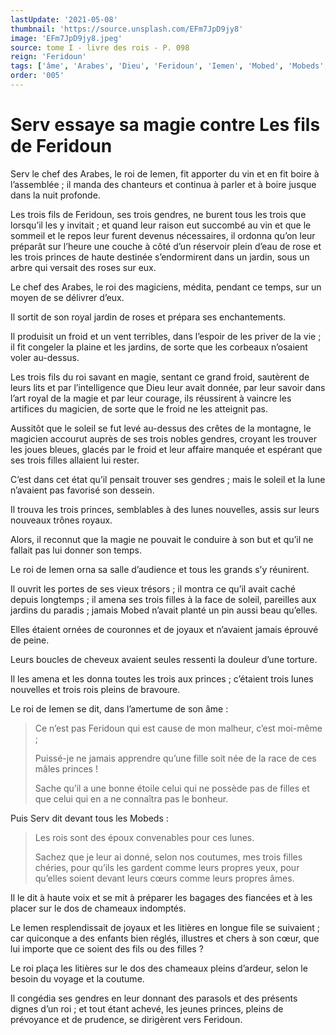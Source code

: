 ```yaml
---
lastUpdate: '2021-05-08'
thumbnail: 'https://source.unsplash.com/EFm7JpD9jy8'
image: 'EFm7JpD9jy8.jpeg'
source: tome I - livre des rois - P. 098
reign: 'Feridoun'
tags: ['âme', 'Arabes', 'Dieu', 'Feridoun', 'Iemen', 'Mobed', 'Mobeds', 'Serv']
order: '005'
---
```


# Serv essaye sa magie contre Les fils de Feridoun

Serv le chef des Arabes, le roi de Iemen, fit apporter du vin et en fit boire à l’assemblée ; il manda des chanteurs et continua à parler et à boire jusque dans la nuit profonde.

Les trois fils de Feridoun, ses trois gendres, ne burent tous les trois que lorsqu’il les y invitait ; et quand leur raison eut succombé au vin et que le sommeil et le repos leur furent devenus nécessaires, il ordonna qu’on leur préparât sur l’heure une couche à côté d’un réservoir plein d’eau de rose et les trois princes de haute destinée s’endormirent dans un jardin, sous un arbre qui versait des roses sur eux.

Le chef des Arabes, le roi des magiciens, médita, pendant ce temps, sur un moyen de se délivrer d’eux.

Il sortit de son royal jardin de roses et prépara ses enchantements.

Il produisit un froid et un vent terribles, dans l’espoir de les priver de la vie ; il fit congeler la plaine et les jardins, de sorte que les corbeaux n’osaient voler au-dessus.

Les trois fils du roi savant en magie, sentant ce grand froid, sautèrent de leurs lits et par l’intelligence que Dieu leur avait donnée, par leur savoir dans l’art royal de la magie et par leur courage, ils réussirent à vaincre les artifices du magicien, de sorte que le froid ne les atteignit pas.

Aussitôt que le soleil se fut levé au-dessus des crêtes de la montagne, le magicien accourut auprès de ses trois nobles gendres, croyant les trouver les joues bleues, glacés par le froid et leur affaire manquée et espérant que ses trois filles allaient lui rester.

C’est dans cet état qu’il pensait trouver ses gendres ; mais le soleil et la lune n’avaient pas favorisé son dessein.

Il trouva les trois princes, semblables à des lunes nouvelles, assis sur leurs nouveaux trônes royaux.

Alors, il reconnut que la magie ne pouvait le conduire à son but et qu’il ne fallait pas lui donner son temps.

Le roi de Iemen orna sa salle d’audience et tous les grands s’y réunirent.

Il ouvrit les portes de ses vieux trésors ; il montra ce qu’il avait caché depuis longtemps ; il amena ses trois filles à la face de soleil, pareilles aux jardins du paradis ; jamais Mobed n’avait planté un pin aussi beau qu’elles.

Elles étaient ornées de couronnes et de joyaux et n’avaient jamais éprouvé de peine.

Leurs boucles de cheveux avaient seules ressenti la douleur d’une torture.

Il les amena et les donna toutes les trois aux princes ; c’étaient trois lunes nouvelles et trois rois pleins de bravoure.

Le roi de Iemen se dit, dans l’amertume de son âme :

> Ce n’est pas Feridoun qui est cause de mon malheur, c’est moi-même ;
>
> Puissé-je ne jamais apprendre qu’une fille soit née de la race de ces mâles princes !
>
> Sache qu’il a une bonne étoile celui qui ne possède pas de filles et que celui qui en a ne connaîtra pas le bonheur.

Puis Serv dit devant tous les Mobeds :

> Les rois sont des époux convenables pour ces lunes.
>
> Sachez que je leur ai donné, selon nos coutumes, mes trois filles chéries, pour qu’ils les gardent comme leurs propres yeux, pour qu’elles soient devant leurs cœurs comme leurs propres âmes.

Il le dit à haute voix et se mit à préparer les bagages des fiancées et à les placer sur le dos de chameaux indomptés.

Le Iemen resplendissait de joyaux et les litières en longue file se suivaient ; car quiconque a des enfants bien réglés, illustres et chers à son cœur, que lui importe que ce soient des fils ou des filles ?

Le roi plaça les litières sur le dos des chameaux pleins d’ardeur, selon le besoin du voyage et la coutume.

Il congédia ses gendres en leur donnant des parasols et des présents dignes d’un roi ; et tout étant achevé, les jeunes princes, pleins de prévoyance et de prudence, se dirigèrent vers Feridoun.
